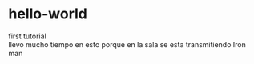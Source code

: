 # hello-world
first tutorial  
llevo mucho tiempo en esto porque en la sala se esta transmitiendo Iron man  
